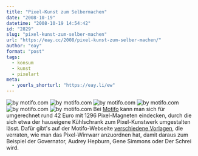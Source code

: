 ```yaml
---
title: "Pixel-Kunst zum Selbermachen"
date: "2008-10-19"
datetime: "2008-10-19 14:54:42"
id: "2829"
slug: "pixel-kunst-zum-selber-machen"
url: "https://eay.cc/2008/pixel-kunst-zum-selber-machen/"
author: "eay"
format: "post"
tags:
  - konsum
  - kunst
  - pixelart
meta:
  - yourls_shorturl: "https://eay.li/ew"
---
```


![](/uploads/2008/motifo1.gif "by motifo.com") ![](/uploads/2008/motifo4.gif "by motifo.com") ![](/uploads/2008/motifo2.gif "by motifo.com") ![](/uploads/2008/motifo5.gif "by motifo.com") ![](/uploads/2008/motifo3.gif "by motifo.com") ![](/uploads/2008/motifo6.gif "by motifo.com") Bei [Motifo](http://www.motifo.com/) kann man sich für umgerechnet rund 42 Euro mit 1296 Pixel-Magneten eindecken, durch die sich etwa der hauseigene Kühlschrank zum Pixel-Kunstwerk umgestalten lässt. Dafür gibt's auf der Motifo-Webseite [verschiedene Vorlagen](http://www.motifo.com/category/mosaic-designs/), die verraten, wie man das Pixel-Wirrwarr anzuordnen hat, damit daraus zum Beispiel der Governator, Audrey Hepburn, Gene Simmons oder Der Schrei wird.
